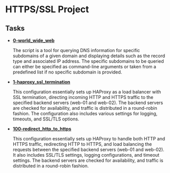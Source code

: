 <h1>HTTPS/SSL Project</h1>
<h2>Tasks</h2>
<ul>
  <li>
    <a href="https://github.com/NyasimiPhilip/alx-system_engineering-devops/blob/master/0x10-https_ssl/0-world_wide_web">
      <strong>0-world_wide_web</strong>
    </a>
    <p>
      The script is a tool for querying DNS information for specific subdomains of a given domain and displaying details such as the record type and associated IP address. The specific subdomains to be queried can either be specified as command-line arguments or taken from a predefined list if no specific subdomain is provided.
    </p>
  </li>
  <li>
    <a href="https://github.com/NyasimiPhilip/alx-system_engineering-devops/blob/master/0x10-https_ssl/1-haproxy_ssl_termination">
      <strong>1-haproxy_ssl_termination</strong>
    </a>
    <p>
      This configuration essentially sets up HAProxy as a load balancer with SSL termination, directing incoming HTTP and HTTPS traffic to the specified backend servers (web-01 and web-02). The backend servers are checked for availability, and traffic is distributed in a round-robin fashion. The configuration also includes various settings for logging, timeouts, and SSL/TLS options.
    </p>
  </li>
  <li>
    <a href="https://github.com/NyasimiPhilip/alx-system_engineering-devops/blob/master/0x10-https_ssl/100-redirect_http_to_https">
      <strong>100-redirect_http_to_https</strong>
    </a>
    <p>
      This configuration essentially sets up HAProxy to handle both HTTP and HTTPS traffic, redirecting HTTP to HTTPS, and load balancing the requests between the specified backend servers (web-01 and web-02). It also includes SSL/TLS settings, logging configurations, and timeout settings. The backend servers are checked for availability, and traffic is distributed in a round-robin fashion.
    </p>
  </li>
</ul>
